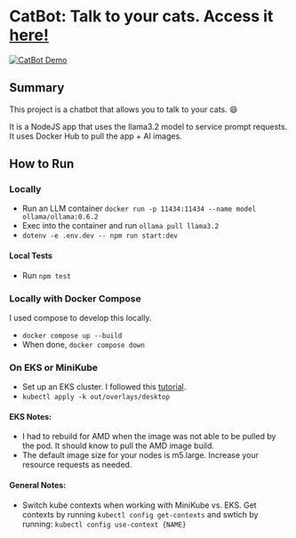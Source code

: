 # CatBot: Talk to your cats. Access it [here!](https://thecatbot.ai)


[![CatBot Demo](https://img.youtube.com/vi/Dlrrmmmn4M0/0.jpg)](https://www.youtube.com/watch?v=Dlrrmmmn4M0)


## Summary
This project is a chatbot that allows you to talk to your cats. :smile:

It is a NodeJS app that uses the llama3.2 model to service prompt requests. It uses Docker Hub to pull the app + AI images.

## How to Run

### Locally
- Run an LLM container `docker run -p 11434:11434 --name model ollama/ollama:0.6.2`
- Exec into the container and run `ollama pull llama3.2`
- `dotenv -e .env.dev -- npm run start:dev`

#### Local Tests
- Run `npm test`

### Locally with Docker Compose
I used compose to develop this locally. 

- `docker compose up --build`
- When done, `docker compose down`

### On EKS or MiniKube
- Set up an EKS cluster. I followed this [tutorial](https://medium.com/@tamerbenhassan/deploying-a-simple-application-using-eks-step-by-step-guide-512b1559a7bd).
- `kubectl apply -k out/overlays/desktop`

#### EKS Notes:
- I had to rebuild for AMD when the image was not able to be pulled by the pod. It should know to pull the AMD image build.
- The default image size for your nodes is m5.large. Increase your resource requests as needed.

#### General Notes:
- Switch kube contexts when working with MiniKube vs. EKS. Get contexts by running `kubectl config get-contexts` and swtich by running: `kubectl config use-context {NAME}`
